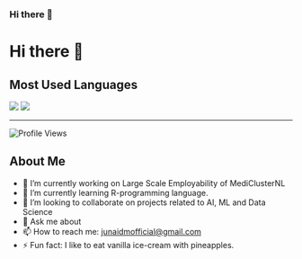 ### Hi there 👋

# Hi there 👋

<!-- You can add an image like this:
![Coding from Home](![image](https://github.com/junaidjmomin/junaidjmomin/assets/121440706/f902316e-d1fb-460f-aa7a-b59258bab228)
)
-->

## Most Used Languages

![](https://raw.githubusercontent.com/username/github-stats/master/generated/overview.svg#gh-dark-mode-only)
![](https://raw.githubusercontent.com/username/github-stats/master/generated/overview.svg#gh-light-mode-only)

---

![Profile Views](https://komarev.com/ghpvc/?username=junaidjmomin&color=blueviolet) 

<!-- You can add a section with some introduction or about yourself -->

## About Me

- 🔭 I’m currently working on Large Scale Employability of MediClusterNL
- 🌱 I’m currently learning R-programming language.
- 👯 I’m looking to collaborate on projects related to AI, ML and Data Science
- 💬 Ask me about 
- 📫 How to reach me: junaidmofficial@gmail.com
- ⚡ Fun fact: I like to eat vanilla ice-cream with pineapples.
